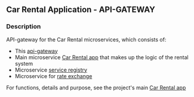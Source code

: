## Car Rental Application - API-GATEWAY

### Description
API-gateway for the Car Rental microservices, which consists of:
- This [api-gateway](https://github.com/osho81/car-rental-api-gateway)
- Main microservice [Car Rental app](https://github.com/osho81/car-rental) that makes up the logic of the rental system
- Microservice [service registry](https://github.com/osho81/car-rental-service-registry)
- Microservice for [rate exchange](https://github.com/osho81/car-rental-exchange-service)

For functions, details and purpose, see the project's main [Car Rental app](https://github.com/osho81/car-rental)
